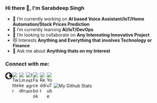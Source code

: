 ### Hi there 👋, I'm Sarabdeep Singh

- 🔭 I’m currently working on **AI based Voice Assistant/IoT/Home Automation/Stock Prices Prediction**
- 🌱 I’m currently learning **AI/IoT/DevOps**
- 👯 I’m looking to collaborate on **Any Interesting Innovative Project**
- 😻 Interests **Anything and Everything that involves Technology or Finance**
- 💬 Ask me about **Anything thats on my Interest**

### Connect with me:

[<img align="left" alt="sarabsingh.com" width="22px" src="https://raw.githubusercontent.com/iconic/open-iconic/master/svg/globe.svg" />][website]
[<img align="left" alt="Twitter" width="22px" src="https://cdn.jsdelivr.net/npm/simple-icons@v3/icons/twitter.svg" />][twitter]
[<img align="left" alt="LinkedIn" width="22px" src="https://cdn.jsdelivr.net/npm/simple-icons@v3/icons/linkedin.svg" />][linkedin]
[<img align="left" alt="Instagram" width="22px" src="https://cdn.jsdelivr.net/npm/simple-icons@v3/icons/instagram.svg" />][instagram]
[<img align="left" alt="Facebook" width="22px" src="https://cdn.jsdelivr.net/npm/simple-icons@v3/icons/facebook.svg" />][facebook]
[<img align="left" alt="Reddit" width="22px" src="https://cdn.jsdelivr.net/npm/simple-icons@v3/icons/reddit.svg" />][reddit]
[<img align="left" alt="YouTube" width="22px" src="https://cdn.jsdelivr.net/npm/simple-icons@v3/icons/youtube.svg" />][youtube]

<br/>
<br/>

<img align="left" alt="My Github Stats" src="https://github-readme-stats.vercel.app/api?username=sarab97&show_icons=true&hide_border=true&count_private=true&theme=vue" />

[website]: https://sarabsingh.com
[twitter]: https://twitter.com/sarabsingh97
[instagram]: https://www.instagram.com/1.464591/
[linkedin]: https://www.linkedin.com/in/sarabsingh97/
[youtube]: https://youtube.com/c/SarabSingh97
[reddit]: https://www.reddit.com/user/MrSingh97
[facebook]: https://facebook.com/sdsj97
